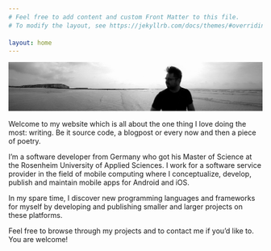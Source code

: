 ```yaml
---
# Feel free to add content and custom Front Matter to this file.
# To modify the layout, see https://jekyllrb.com/docs/themes/#overriding-theme-defaults

layout: home
---
```


![Header](/assets/header.jpg)

Welcome to my website which is all about the one thing I love doing the most: writing. Be it source code, a blogpost or every now and then a piece of poetry.

I’m a software developer from Germany who got his Master of Science at the Rosenheim University of Applied Sciences. I work for a software service provider in the field of mobile computing where I conceptualize, develop, publish and maintain mobile apps for Android and iOS.

In my spare time, I discover new programming languages and frameworks for myself by developing and publishing smaller and larger projects on these platforms.

Feel free to browse through my projects and to contact me if you’d like to. You are welcome!